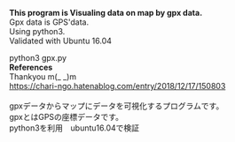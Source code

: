**This program is Visualing data on map by gpx data.**
<br>
Gpx data is GPS'data.
<br>
Using python3.
<br>
Validated with Ubuntu 16.04
<br>

python3 gpx.py
<br>
**References** 
<br>
Thankyou m(_ _)m 
<br>
https://chari-ngo.hatenablog.com/entry/2018/12/17/150803
<br>
<br>
gpxデータからマップにデータを可視化するプログラムです。
<br>
gpxとはGPSの座標データです。
<br>
python3を利用　ubuntu16.04で検証


